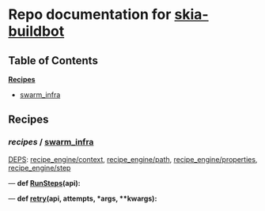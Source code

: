 <!--- AUTOGENERATED BY `./recipes.py test train` -->
# Repo documentation for [skia-buildbot]()
## Table of Contents

**[Recipes](#Recipes)**
  * [swarm_infra](#recipes-swarm_infra)
## Recipes

### *recipes* / [swarm\_infra](/infra/bots/recipes/swarm_infra.py)

[DEPS](/infra/bots/recipes/swarm_infra.py#13): [recipe\_engine/context][recipe_engine/recipe_modules/context], [recipe\_engine/path][recipe_engine/recipe_modules/path], [recipe\_engine/properties][recipe_engine/recipe_modules/properties], [recipe\_engine/step][recipe_engine/recipe_modules/step]

&mdash; **def [RunSteps](/infra/bots/recipes/swarm_infra.py#36)(api):**

&mdash; **def [retry](/infra/bots/recipes/swarm_infra.py#24)(api, attempts, \*args, \*\*kwargs):**

[recipe_engine/recipe_modules/context]: https://chromium.googlesource.com/infra/luci/recipes-py.git/+/8605aab007613ffcd29297c0462ed8f4c7f7369c/README.recipes.md#recipe_modules-context
[recipe_engine/recipe_modules/path]: https://chromium.googlesource.com/infra/luci/recipes-py.git/+/8605aab007613ffcd29297c0462ed8f4c7f7369c/README.recipes.md#recipe_modules-path
[recipe_engine/recipe_modules/properties]: https://chromium.googlesource.com/infra/luci/recipes-py.git/+/8605aab007613ffcd29297c0462ed8f4c7f7369c/README.recipes.md#recipe_modules-properties
[recipe_engine/recipe_modules/step]: https://chromium.googlesource.com/infra/luci/recipes-py.git/+/8605aab007613ffcd29297c0462ed8f4c7f7369c/README.recipes.md#recipe_modules-step
